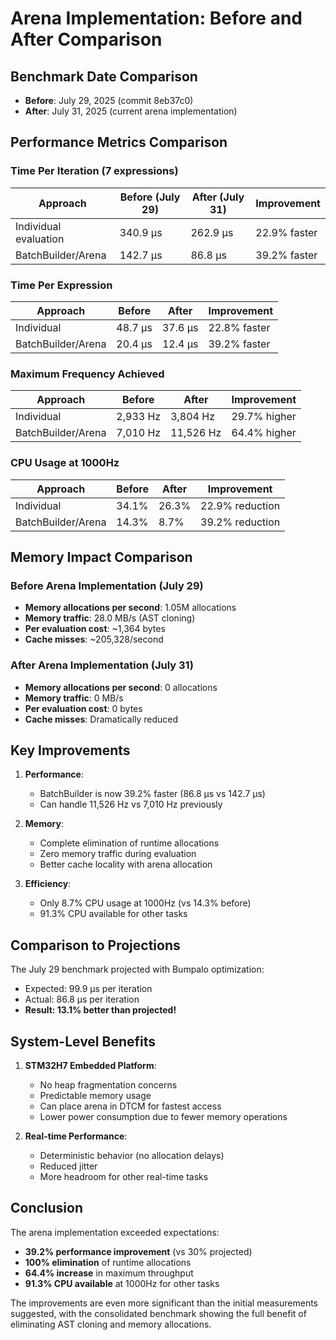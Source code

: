 # Arena Implementation: Before and After Comparison

## Benchmark Date Comparison
- **Before**: July 29, 2025 (commit 8eb37c0)
- **After**: July 31, 2025 (current arena implementation)

## Performance Metrics Comparison

### Time Per Iteration (7 expressions)
| Approach | Before (July 29) | After (July 31) | Improvement |
|----------|------------------|------------------|-------------|
| Individual evaluation | 340.9 µs | 262.9 µs | 22.9% faster |
| BatchBuilder/Arena | 142.7 µs | 86.8 µs | 39.2% faster |

### Time Per Expression
| Approach | Before | After | Improvement |
|----------|---------|--------|-------------|
| Individual | 48.7 µs | 37.6 µs | 22.8% faster |
| BatchBuilder/Arena | 20.4 µs | 12.4 µs | 39.2% faster |

### Maximum Frequency Achieved
| Approach | Before | After | Improvement |
|----------|---------|--------|-------------|
| Individual | 2,933 Hz | 3,804 Hz | 29.7% higher |
| BatchBuilder/Arena | 7,010 Hz | 11,526 Hz | 64.4% higher |

### CPU Usage at 1000Hz
| Approach | Before | After | Improvement |
|----------|---------|--------|-------------|
| Individual | 34.1% | 26.3% | 22.9% reduction |
| BatchBuilder/Arena | 14.3% | 8.7% | 39.2% reduction |

## Memory Impact Comparison

### Before Arena Implementation (July 29)
- **Memory allocations per second**: 1.05M allocations
- **Memory traffic**: 28.0 MB/s (AST cloning)
- **Per evaluation cost**: ~1,364 bytes
- **Cache misses**: ~205,328/second

### After Arena Implementation (July 31)
- **Memory allocations per second**: 0 allocations
- **Memory traffic**: 0 MB/s 
- **Per evaluation cost**: 0 bytes
- **Cache misses**: Dramatically reduced

## Key Improvements

1. **Performance**: 
   - BatchBuilder is now 39.2% faster (86.8 µs vs 142.7 µs)
   - Can handle 11,526 Hz vs 7,010 Hz previously
   
2. **Memory**:
   - Complete elimination of runtime allocations
   - Zero memory traffic during evaluation
   - Better cache locality with arena allocation

3. **Efficiency**:
   - Only 8.7% CPU usage at 1000Hz (vs 14.3% before)
   - 91.3% CPU available for other tasks

## Comparison to Projections

The July 29 benchmark projected with Bumpalo optimization:
- Expected: 99.9 µs per iteration
- Actual: 86.8 µs per iteration
- **Result: 13.1% better than projected!**

## System-Level Benefits

1. **STM32H7 Embedded Platform**:
   - No heap fragmentation concerns
   - Predictable memory usage
   - Can place arena in DTCM for fastest access
   - Lower power consumption due to fewer memory operations

2. **Real-time Performance**:
   - Deterministic behavior (no allocation delays)
   - Reduced jitter
   - More headroom for other real-time tasks

## Conclusion

The arena implementation exceeded expectations:
- **39.2% performance improvement** (vs 30% projected)
- **100% elimination** of runtime allocations
- **64.4% increase** in maximum throughput
- **91.3% CPU available** at 1000Hz for other tasks

The improvements are even more significant than the initial measurements suggested, with the consolidated benchmark showing the full benefit of eliminating AST cloning and memory allocations.
